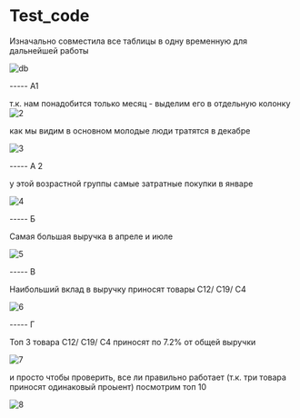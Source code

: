 # Test_code
Изначально совместила все таблицы в одну временную для дальнейшей работы 

![db](https://github.com/AlexandraT21/Test_code/assets/114658625/d8352255-17e2-4527-8eb0-a44019655b8b)

----- А1

т.к. нам понадобится только месяц - выделим его в отдельную колонку 
![2](https://github.com/AlexandraT21/Test_code/assets/114658625/9ec9f2b1-6769-4b7f-b5ca-27648121d53b)

как мы видим в основном молодые люди тратятся в декабре

![3](https://github.com/AlexandraT21/Test_code/assets/114658625/e0e7666f-e1b3-4bff-a834-9c45450e6e18)


----- A 2

у этой возрастной группы самые затратные покупки в январе 

![4](https://github.com/AlexandraT21/Test_code/assets/114658625/06ff3258-4cf5-4cb0-a8b5-2f68ac214efb)


----- Б

Самая большая выручка в апреле и июле

![5](https://github.com/AlexandraT21/Test_code/assets/114658625/a5259a34-f62c-41cf-b538-c5aca6275e79)


----- В

Наибольший вклад в выручку приносят товары С12/ С19/ С4

![6](https://github.com/AlexandraT21/Test_code/assets/114658625/07e38cc6-2d12-4be2-97e9-3acf3fbd6086)


----- Г

Топ 3 товара С12/ С19/ С4 приносят по 7.2% от общей выручки 

![7](https://github.com/AlexandraT21/Test_code/assets/114658625/6cfb340c-3608-452c-96db-78f2b71000c2)


и просто чтобы проверить, все ли правильно работает (т.к. три товара приносят одинаковый проыент) посмотрим топ 10 

![8](https://github.com/AlexandraT21/Test_code/assets/114658625/5f2fee82-3e0c-422b-8dab-6d81fc391eda)



